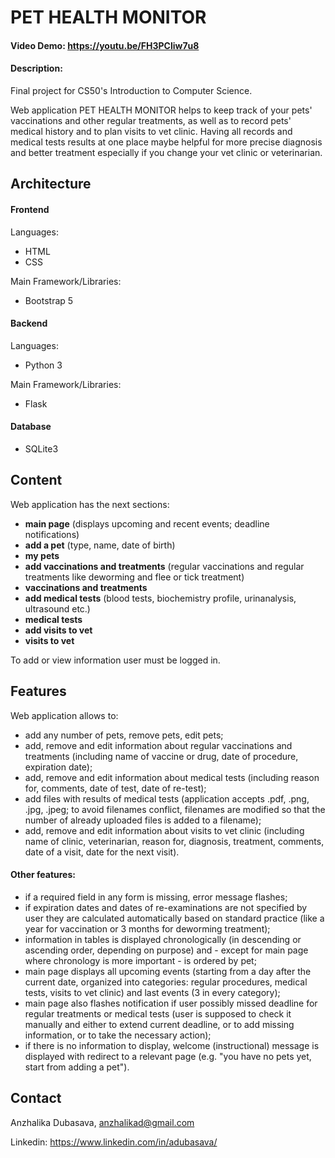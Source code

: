 # PET HEALTH MONITOR
#### Video Demo:  https://youtu.be/FH3PCliw7u8
#### Description:
Final project for CS50's Introduction to Computer Science.

Web application PET HEALTH MONITOR helps to keep track of your pets' vaccinations and other regular treatments, as well as to record pets' medical history and to plan visits to vet clinic. Having all records and medical tests results at one place maybe helpful for more precise diagnosis and better treatment especially if you change your vet clinic or veterinarian.

## Architecture
#### Frontend
Languages:
* HTML
* CSS
  
Main Framework/Libraries:
* Bootstrap 5

#### Backend
Languages:
* Python 3
  
Main Framework/Libraries:
* Flask
  
#### Database
* SQLite3

## Content
Web application has the next sections:
* **main page** (displays upcoming and recent events; deadline notifications)
* **add a pet** (type, name, date of birth)
* **my pets**
* **add vaccinations and treatments** (regular vaccinations and regular treatments like deworming and flee or tick treatment)
* **vaccinations and treatments**
* **add medical tests** (blood tests, biochemistry profile, urinanalysis, ultrasound etc.)
* **medical tests**
* **add visits to vet**
* **visits to vet**

To add or view information user must be logged in.


## Features
Web application allows to:
* add any number of pets, remove pets, edit pets;
* add, remove and edit information about regular vaccinations and treatments (including name of vaccine or drug, date of procedure, expiration date);
* add, remove and edit information about medical tests (including reason for, comments, date of test, date of re-test);
* add files with results of medical tests (application accepts .pdf, .png, .jpg, .jpeg; to avoid filenames conflict, filenames are modified so that the number of already uploaded files is added to a filename);
* add, remove and edit information about visits to vet clinic (including name of clinic, veterinarian, reason for, diagnosis, treatment, comments, date of a visit, date for the next visit).
#### Other features:
* if a required field in any form is missing, error message flashes;
* if expiration dates and dates of re-examinations are not specified by user they are calculated automatically based on standard practice (like a year for vaccination or 3 months for deworming treatment);
* information in tables is displayed chronologically (in descending or ascending order, depending on purpose) and - except for main page where chronology is more important - is ordered by pet;
* main page displays all upcoming events (starting from a day after the current date, organized into categories: regular procedures, medical tests, visits to vet clinic) and last events (3 in every category);
* main page also flashes notification if user possibly missed deadline for regular treatments or medical tests (user is supposed to check it manually and either to extend current deadline, or to add missing information, or to take the necessary action);
* if there is no information to display, welcome (instructional) message is displayed with redirect to a relevant page (e.g. "you have no pets yet, start from adding a pet").


## Contact
Anzhalika Dubasava, anzhalikad@gmail.com

Linkedin: https://www.linkedin.com/in/adubasava/